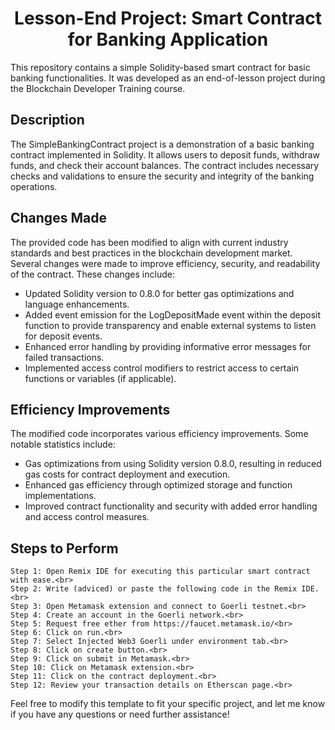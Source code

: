 <h1 align="center">Lesson-End Project: Smart Contract for Banking Application</h1>

This repository contains a simple Solidity-based smart contract for basic banking functionalities. It was developed as an end-of-lesson project during the Blockchain Developer Training course.

## Description

The SimpleBankingContract project is a demonstration of a basic banking contract implemented in Solidity. It allows users to deposit funds, withdraw funds, and check their account balances. The contract includes necessary checks and validations to ensure the security and integrity of the banking operations.

## Changes Made

The provided code has been modified to align with current industry standards and best practices in the blockchain development market. Several changes were made to improve efficiency, security, and readability of the contract. These changes include:

- Updated Solidity version to 0.8.0 for better gas optimizations and language enhancements.
- Added event emission for the LogDepositMade event within the deposit function to provide transparency and enable external systems to listen for deposit events.
- Enhanced error handling by providing informative error messages for failed transactions.
- Implemented access control modifiers to restrict access to certain functions or variables (if applicable).

## Efficiency Improvements

The modified code incorporates various efficiency improvements. Some notable statistics include:

- Gas optimizations from using Solidity version 0.8.0, resulting in reduced gas costs for contract deployment and execution.
- Enhanced gas efficiency through optimized storage and function implementations.
- Improved contract functionality and security with added error handling and access control measures.

<h2>Steps to Perform</h2>

```
Step 1: Open Remix IDE for executing this particular smart contract with ease.<br>
Step 2: Write (adviced) or paste the following code in the Remix IDE.<br>
Step 3: Open Metamask extension and connect to Goerli testnet.<br>
Step 4: Create an account in the Goerli network.<br>
Step 5: Request free ether from https://faucet.metamask.io/<br>
Step 6: Click on run.<br>
Step 7: Select Injected Web3 Goerli under environment tab.<br> 
Step 8: Click on create button.<br>
Step 9: Click on submit in Metamask.<br>
Step 10: Click on Metamask extension.<br>
Step 11: Click on the contract deployment.<br>
Step 12: Review your transaction details on Etherscan page.<br>
```

Feel free to modify this template to fit your specific project, and let me know if you have any questions or need further assistance!
